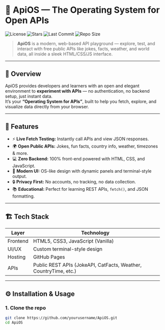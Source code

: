 # 🧩 ApiOS — The Operating System for Open APIs

![License](https://img.shields.io/github/license/akgamerz790/ApiOS?color=00ffc3)
![Stars](https://img.shields.io/github/stars/akgamerz790/ApiOS?color=yellow)
![Last Commit](https://img.shields.io/github/last-commit/akgamerz790/ApiOS?color=orange)
![Repo Size](https://img.shields.io/github/repo-size/akgamerz790/ApiOS?color=blue)

> **ApiOS** is a modern, web-based API playground — explore, test, and interact with free public APIs like jokes, facts, weather, and world data, all inside a sleek HTML/CSS/JS interface.

---

## 🚀 Overview

ApiOS provides developers and learners with an open and elegant environment to **experiment with APIs** — no authentication, no backend setup, just instant data.  
It’s your **“Operating System for APIs”**, built to help you fetch, explore, and visualize data directly from your browser.

---

## 🧠 Features

- ⚡ **Live Fetch Testing:** Instantly call APIs and view JSON responses.
- 🌍 **Open Public APIs:** Jokes, fun facts, country info, weather, timezones & more.
- 💻 **Zero Backend:** 100% front-end powered with HTML, CSS, and JavaScript.
- 🎨 **Modern UI:** OS-like design with dynamic panels and terminal-style output.
- 🔒 **Privacy First:** No accounts, no tracking, no data collection.
- 📚 **Educational:** Perfect for learning REST APIs, `fetch()`, and JSON formatting.

---

## 🏗️ Tech Stack

| Layer | Technology |
|-------|-------------|
| Frontend | HTML5, CSS3, JavaScript (Vanilla) |
| UI/UX | Custom terminal-style design |
| Hosting | GitHub Pages |
| APIs | Public REST APIs (JokeAPI, CatFacts, Weather, CountryTime, etc.) |

---

## ⚙️ Installation & Usage

### 1. Clone the repo
```bash
git clone https://github.com/yourusername/ApiOS.git
cd ApiOS

